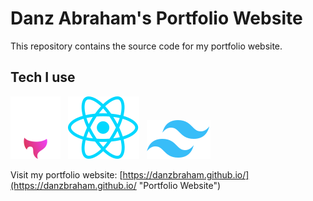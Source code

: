 # Danz Abraham's Portfolio Website

This repository contains the source code for my portfolio website.

## Tech I use

![Astro](./src/assets/icons/astro.svg) &nbsp; ![React](./src/assets/icons/react.svg) &nbsp; ![Tailwind](./src/assets/icons/tailwind.svg)

Visit my portfolio website: [https://danzbraham.github.io/](https://danzbraham.github.io/ "Portfolio Website")
